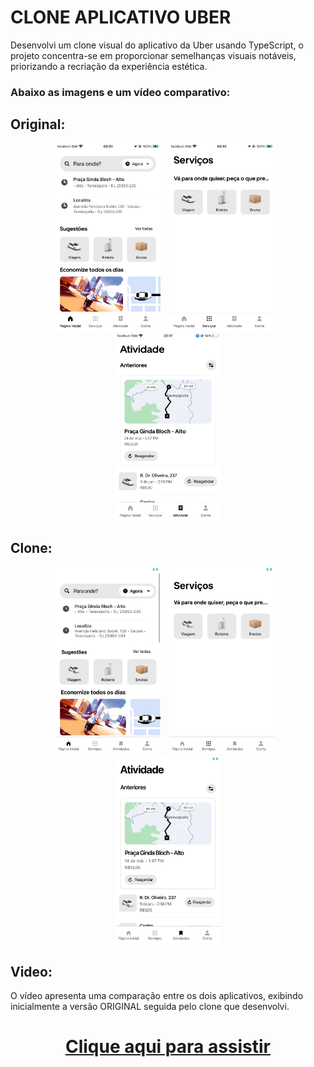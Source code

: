 
# CLONE APLICATIVO UBER

Desenvolvi um clone visual do aplicativo da Uber usando TypeScript, o projeto concentra-se em proporcionar semelhanças visuais notáveis, priorizando a recriação da experiência estética. 

### Abaixo as imagens e um vídeo comparativo:

## Original:
<div align="center">
  <img height="300px" src="./comparativo/originalPrincipal.jpeg" style="max-width: 100%; margin-right: 10px;">
  <img height="300px" src="./comparativo/originalServicos.jpeg" style="max-width: 100%; margin-right: 10px;">
  <img height="300px" src="./comparativo/originalAtividades.jpeg" style="max-width: 100%;">
</div>

## Clone:
<div align="center">
  <img height="300px" src="./comparativo/clonePrincipal.jpeg" style="max-width: 100%; margin-right: 10px;">
  <img height="300px" src="./comparativo/cloneServicos.jpeg" style="max-width: 100%; margin-right: 10px;">
  <img height="300px" src="./comparativo/cloneAtividades.jpeg" style="max-width: 100%;">
</div>

## Video:
O vídeo apresenta uma comparação entre os dois aplicativos, exibindo inicialmente a versão ORIGINAL seguida pelo clone que desenvolvi.
<div align = "center">

# <a href="https://youtube.com/shorts/V2Y6ipummCQ?feature=share" target="_blank">Clique aqui para assistir</a>
</div>